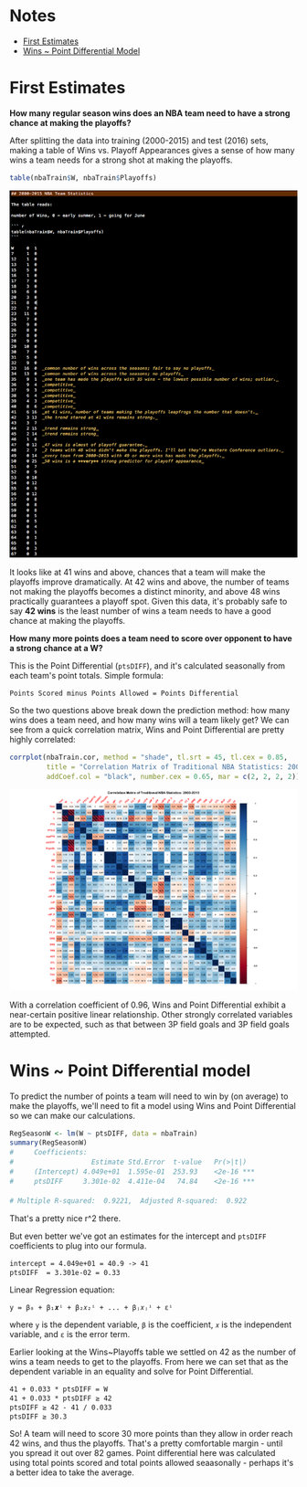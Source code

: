 # Notes

- [First Estimates](#first-estimates)
- [Wins ~ Point Differential Model](#wins--point-differential-model)


# First Estimates

**How many regular season wins does an NBA team need to have a strong chance at making the playoffs?**

After splitting the data into training (2000-2015) and test (2016) sets, making a table of Wins vs. Playoff Appearances gives a sense of how many wins a team needs for a strong shot at making the playoffs. 

``` r
table(nbaTrain$W, nbaTrain$Playoffs)
```

![WinsPlayoffTable](plots/WinsPlayoffTable.png)

It looks like at 41 wins and above, chances that a team will make the playoffs improve dramatically. At 42 wins and above, the number of teams not making the playoffs becomes a distinct minority, and above 48 wins practically guarantees a playoff spot. Given this data, it's probably safe to say **42 wins** is the least number of wins a team needs to have a good chance at making the playoffs. 

**How many more points does a team need to score over opponent to have a strong chance at a W?** 

This is the Point Differential (`ptsDIFF`), and it's calculated seasonally from each team's point totals. Simple formula: 

	Points Scored minus Points Allowed = Points Differential

So the two questions above break down the prediction method: how many wins does a team need, and how many wins will a team likely get? We can see from a quick correlation matrix, Wins and Point Differential are pretty highly correlated:

``` r
corrplot(nbaTrain.cor, method = "shade", tl.srt = 45, tl.cex = 0.85, 
         title = "Correlation Matrix of Traditional NBA Statistics: 2000-2015", 
         addCoef.col = "black", number.cex = 0.65, mar = c(2, 2, 2, 2))
```

![corrplot](plots/nba-corrplot-ptsDIFF-02.png)

With a correlation coefficient of 0.96, Wins and Point Differential exhibit a near-certain positive linear relationship.
Other strongly correlated variables are to be expected, such as that between 3P field goals and 3P field goals attempted. 

# Wins ~ Point Differential model

To predict the number of points a team will need to win by (on average) to make the playoffs, we'll need to fit a model using Wins and Point Differential so we can make our calculations.

``` r
RegSeasonW <- lm(W ~ ptsDIFF, data = nbaTrain)
summary(RegSeasonW)
#     Coefficients:
#                   Estimate Std.Error  t-value   Pr(>|t|)    
#     (Intercept) 4.049e+01  1.595e-01  253.93    <2e-16 ***
#     ptsDIFF     3.301e-02  4.411e-04   74.84    <2e-16 ***

# Multiple R-squared:  0.9221,	Adjusted R-squared:  0.922 
```

That's a pretty nice r^2 there.

But even better we've got an estimates for the intercept and `ptsDIFF` coefficients to plug into our formula. 

	intercept = 4.049e+01 = 40.9 -> 41
	ptsDIFF  = 3.301e-02 = 0.33

Linear Regression equation:

	y = β₀ + β₁𝒙ⁱ + β₂𝑥₂ⁱ + ... + βⱼ𝑥ⱼⁱ + εⁱ

where `y` is the dependent variable, `β` is the coefficient, `𝑥` is the independent variable, and `ε` is the error term.

Earlier looking at the Wins~Playoffs table we settled on 42 as the number of wins a team needs to get to the playoffs. From here we can set that as the dependent variable in an equality and solve for Point Differential. 

	41 + 0.033 * ptsDIFF = W
	41 + 0.033 * ptsDIFF ≥ 42
	ptsDIFF ≥ 42 - 41 / 0.033
	ptsDIFF ≥ 30.3

So! A team will need to score 30 more points than they allow in order reach 42 wins, and thus the playoffs. That's a pretty comfortable margin - until you spread it out over 82 games. Point differential here was calculated using total points scored and total points allowed seaasonally - perhaps it's a better idea to take the average. 







